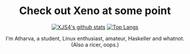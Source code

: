 <div align="center">
  <h1>Check out Xeno at some point</h1>

[![XJS4's github stats](https://github-readme-stats.vercel.app/api?username=XJS4&theme=dark&show_icons=true)](https://github.com/anuraghazra/github-readme-stats) [![Top Langs](https://github-readme-stats.vercel.app/api/top-langs/?username=XJS4&layout=compact&theme=dark)](https://github.com/anuraghazra/github-readme-stats)
 <p>
   I'm Atharva, a student, Linux enthusiast, amateur, Haskeller and whatnot. (Also a ricer, oops.)
 </p>
   
</div>
</body>

